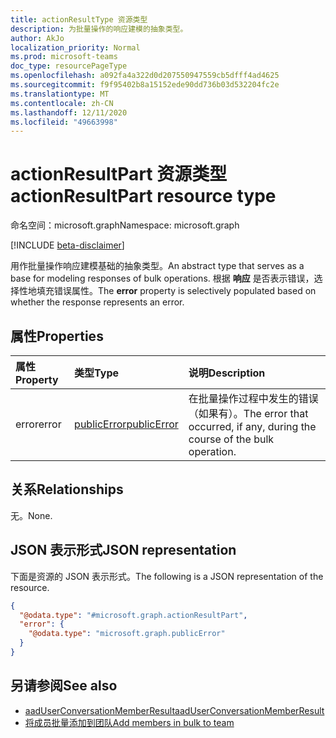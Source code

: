 ```yaml
---
title: actionResultType 资源类型
description: 为批量操作的响应建模的抽象类型。
author: AkJo
localization_priority: Normal
ms.prod: microsoft-teams
doc_type: resourcePageType
ms.openlocfilehash: a092fa4a322d0d207550947559cb5dfff4ad4625
ms.sourcegitcommit: f9f95402b8a15152ede90dd736b03d532204fc2e
ms.translationtype: MT
ms.contentlocale: zh-CN
ms.lasthandoff: 12/11/2020
ms.locfileid: "49663998"
---
```

# <a name="actionresultpart-resource-type"></a><span data-ttu-id="759ae-103">actionResultPart 资源类型</span><span class="sxs-lookup"><span data-stu-id="759ae-103">actionResultPart resource type</span></span>

<span data-ttu-id="759ae-104">命名空间：microsoft.graph</span><span class="sxs-lookup"><span data-stu-id="759ae-104">Namespace: microsoft.graph</span></span>

[!INCLUDE [beta-disclaimer](../../includes/beta-disclaimer.md)]

<span data-ttu-id="759ae-105">用作批量操作响应建模基础的抽象类型。</span><span class="sxs-lookup"><span data-stu-id="759ae-105">An abstract type that serves as a base for modeling responses of bulk operations.</span></span> <span data-ttu-id="759ae-106">根据 **响应** 是否表示错误，选择性地填充错误属性。</span><span class="sxs-lookup"><span data-stu-id="759ae-106">The **error** property is selectively populated based on whether the response represents an error.</span></span>

## <a name="properties"></a><span data-ttu-id="759ae-107">属性</span><span class="sxs-lookup"><span data-stu-id="759ae-107">Properties</span></span>

| <span data-ttu-id="759ae-108">属性</span><span class="sxs-lookup"><span data-stu-id="759ae-108">Property</span></span> | <span data-ttu-id="759ae-109">类型</span><span class="sxs-lookup"><span data-stu-id="759ae-109">Type</span></span>   | <span data-ttu-id="759ae-110">说明</span><span class="sxs-lookup"><span data-stu-id="759ae-110">Description</span></span> |
|:---------------|:--------|:----------|
|<span data-ttu-id="759ae-111">error</span><span class="sxs-lookup"><span data-stu-id="759ae-111">error</span></span>|[<span data-ttu-id="759ae-112">publicError</span><span class="sxs-lookup"><span data-stu-id="759ae-112">publicError</span></span>](publicerror.md) |<span data-ttu-id="759ae-113">在批量操作过程中发生的错误（如果有）。</span><span class="sxs-lookup"><span data-stu-id="759ae-113">The error that occurred, if any, during the course of the bulk operation.</span></span>|

## <a name="relationships"></a><span data-ttu-id="759ae-114">关系</span><span class="sxs-lookup"><span data-stu-id="759ae-114">Relationships</span></span>
<span data-ttu-id="759ae-115">无。</span><span class="sxs-lookup"><span data-stu-id="759ae-115">None.</span></span>

## <a name="json-representation"></a><span data-ttu-id="759ae-116">JSON 表示形式</span><span class="sxs-lookup"><span data-stu-id="759ae-116">JSON representation</span></span>
<span data-ttu-id="759ae-117">下面是资源的 JSON 表示形式。</span><span class="sxs-lookup"><span data-stu-id="759ae-117">The following is a JSON representation of the resource.</span></span>
<!-- {
  "blockType": "resource",
  "@odata.type": "microsoft.graph.actionResultPart"
}
-->
``` json
{
  "@odata.type": "#microsoft.graph.actionResultPart",
  "error": {
    "@odata.type": "microsoft.graph.publicError"
  }
}
```
## <a name="see-also"></a><span data-ttu-id="759ae-118">另请参阅</span><span class="sxs-lookup"><span data-stu-id="759ae-118">See also</span></span>

- [<span data-ttu-id="759ae-119">aadUserConversationMemberResult</span><span class="sxs-lookup"><span data-stu-id="759ae-119">aadUserConversationMemberResult</span></span>](aadUserConversationMemberResult.md)
- [<span data-ttu-id="759ae-120">将成员批量添加到团队</span><span class="sxs-lookup"><span data-stu-id="759ae-120">Add members in bulk to team</span></span>](../api/conversationmembers-add.md)

<!-- uuid: 20fd7863-9545-40d4-ae8f-fee2d115a690
2015-10-25 14:57:30 UTC -->
<!--
{
  "type": "#page.annotation",
  "description": "actionResultPart",
  "keywords": "",
  "section": "documentation",
  "tocPath": "",
  "suppressions": []
}
-->


